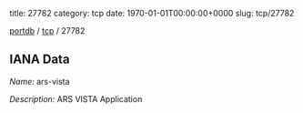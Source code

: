 title: 27782
category: tcp
date: 1970-01-01T00:00:00+0000
slug: tcp/27782

[portdb](/) / [tcp](/category/tcp.html) / 27782


## IANA Data

_Name:_ ars-vista

_Description:_ ARS VISTA Application

